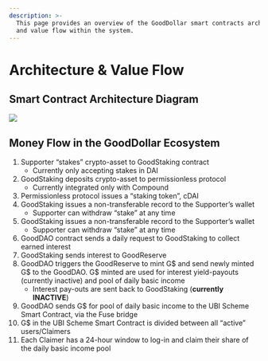 ```yaml
---
description: >-
  This page provides an overview of the GoodDollar smart contracts architecture
  and value flow within the system.
---
```


# Architecture & Value Flow

## Smart Contract Architecture Diagram

![](<../../../../.gitbook/assets/GD\_v1\_arch (1).jpg>)

## Money Flow in the GoodDollar Ecosystem

1. Supporter “stakes” crypto-asset to GoodStaking contract
   * Currently only accepting stakes in DAI
2. GoodStaking deposits crypto-asset to permissionless protocol
   * Currently integrated only with Compound
3. Permissionless protocol issues a “staking token”, cDAI
4. GoodStaking issues a non-transferable record to the Supporter’s wallet
   * Supporter can withdraw “stake” at any time
5. GoodStaking issues a non-transferable record to the Supporter’s wallet
   * Supporter can withdraw “stake” at any time
6. GoodDAO contract sends a daily request to GoodStaking to collect earned interest
7. GoodStaking sends interest to GoodReserve
8. GoodDAO triggers the GoodReserve to mint G$ and send newly minted G$ to the GoodDAO. G$ minted are used for interest yield-payouts (currently inactive) and pool of daily basic income
   * Interest pay-outs are sent back to GoodStaking (**currently INACTIVE**)
9. GoodDAO sends G$ for pool of daily basic income to the UBI Scheme Smart Contract, via the Fuse bridge
10. G$ in the UBI Scheme Smart Contract is divided between all “active” users/Claimers
11. Each Claimer has a 24-hour window to log-in and claim their share of the daily basic income pool

